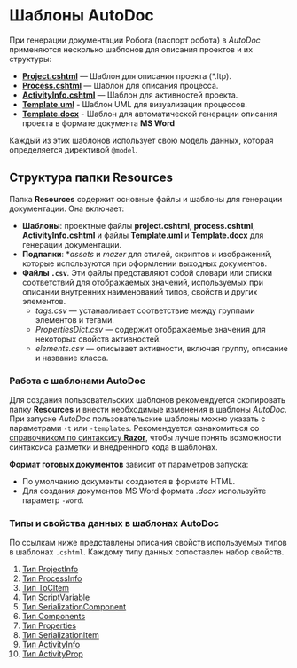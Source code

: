 # Шаблоны AutoDoc

При генерации документации Робота (паспорт робота) в *AutoDoc* применяются несколько шаблонов для описания проектов и их структуры:

- [**Project.cshtml**](https://docs.primo-rpa.ru/primo-rpa/primo-rpa-studio/tools/autodoc/templ_project_cshtml) — Шаблон для описания проекта (*.ltp).
- [**Process.cshtml**](https://docs.primo-rpa.ru/primo-rpa/primo-rpa-studio/tools/autodoc/templ_process_cshtml) — Шаблон для описания процесса.
- [**ActivityInfo.cshtml**](https://docs.primo-rpa.ru/primo-rpa/primo-rpa-studio/tools/autodoc/templ_activityinfo_cshtml) — Шаблон для активностей проекта.
- [**Template.uml**](https://docs.primo-rpa.ru/primo-rpa/primo-rpa-studio/tools/autodoc/template_uml) - Шаблон UML для визуализации процессов.
- [**Template.docx**](https://docs.primo-rpa.ru/primo-rpa/primo-rpa-studio/tools/autodoc/template_docx) - Шаблон для автоматической генерации описания проекта в формате документа **MS Word**

Каждый из этих шаблонов использует свою модель данных, которая определяется директивой `@model`.

## Структура папки Resources

Папка **Resources** содержит основные файлы и шаблоны для генерации документации. Она включает:

- **Шаблоны**: проектные файлы **project.cshtml**, **process.cshtml**, **ActivityInfo.cshtml** и файлы **Template.uml** и **Template.docx** для генерации документации.
- **Подпапки**: **assets* и *mazer* для стилей, скриптов и изображений, которые используются при оформлении выходных документов.
- **Файлы `.csv`**. Эти файлы представляют собой словари или списки соответствий для отображаемых значений, используемых при описании внутренних наименований типов, свойств и других элементов.
  - *tags.csv* — устанавливает соответствие между группами элементов и тегами.
  - *PropertiesDict.csv* — содержит отображаемые значения для некоторых свойств активностей.
  - *elements.csv* — описывает активности, включая группу, описание и название класса.

### Работа с шаблонами AutoDoc

Для создания пользовательских шаблонов рекомендуется скопировать папку **Resources** и внести необходимые изменения в шаблоны *AutoDoc*.
При запуске *AutoDoc* пользовательские шаблоны можно указать с параметрами `-t` или `-templates`. Рекомендуется ознакомиться со [справочником по синтаксису **Razor**](https://learn.microsoft.com/ru-ru/aspnet/core/mvc/views/razor?view=aspnetcore-8.0), чтобы лучше понять возможности синтаксиса разметки и внедренного кода в шаблонах.

**Формат готовых документов** зависит от параметров запуска:
- По умолчанию документы создаются в формате HTML.
- Для создания документов MS Word формата *.docx* используйте параметр `-word`.

### Типы и свойства данных в шаблонах AutoDoc

По ссылкам ниже представлены описания свойств используемых типов в шаблонах `.cshtml`. Каждому типу данных сопоставлен набор свойств.

1. [Тип ProjectInfo](https://docs.primo-rpa.ru/primo-rpa/primo-rpa-studio/tools/autodoc/templ_properties#id-1.-tip-projectinfo)  
2. [Тип ProcessInfo](https://docs.primo-rpa.ru/primo-rpa/primo-rpa-studio/tools/autodoc/templ_properties#id-2.-tip-processinfo)  
3. [Тип ToCItem](https://docs.primo-rpa.ru/primo-rpa/primo-rpa-studio/tools/autodoc/templ_properties#id-3.-tip-tocitem)  
4. [Тип ScriptVariable](https://docs.primo-rpa.ru/primo-rpa/primo-rpa-studio/tools/autodoc/templ_properties#id-4.-tip-scriptvariable)  
5. [Тип SerializationComponent](https://docs.primo-rpa.ru/primo-rpa/primo-rpa-studio/tools/autodoc/templ_properties#id-5.-tip-serializationcomponent)  
6. [Тип Components](https://docs.primo-rpa.ru/primo-rpa/primo-rpa-studio/tools/autodoc/templ_properties#id-6.-tip-components)  
7. [Тип Properties](https://docs.primo-rpa.ru/primo-rpa/primo-rpa-studio/tools/autodoc/templ_properties#id-7.-tip-properties)  
8. [Тип SerializationItem](https://docs.primo-rpa.ru/primo-rpa/primo-rpa-studio/tools/autodoc/templ_properties#id-8.-tip-serializationitem)  
9. [Тип ActivityInfo](https://docs.primo-rpa.ru/primo-rpa/primo-rpa-studio/tools/autodoc/templ_properties#id-9.-tip-activityinfo)  
10. [Тип ActivityProp](https://docs.primo-rpa.ru/primo-rpa/primo-rpa-studio/tools/autodoc/templ_properties#id-10.-tip-activityprop)
